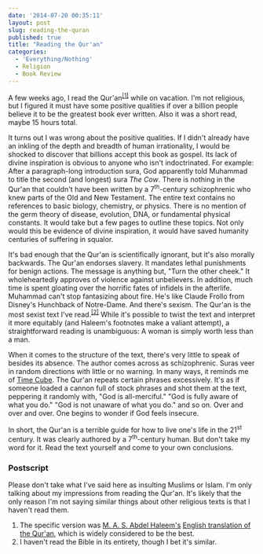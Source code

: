 ```yaml
---
date: '2014-07-20 00:35:11'
layout: post
slug: reading-the-quran
published: true
title: "Reading the Qur'an"
categories:
  - 'Everything/Nothing'
  - Religion
  - Book Review
---
```


A few weeks ago, I read the Qur'an<sup>[\[1\]](#ref_1)</sup> while on vacation. I'm not religious, but I figured it must have some positive qualities if over a billion people believe it to be the greatest book ever written. Also it was a short read, maybe 15 hours total.

It turns out I was wrong about the positive qualities. If I didn't already have an inkling of the depth and breadth of human irrationality, I would be shocked to discover that billions accept this book as gospel. Its lack of divine inspiration is obvious to anyone who isn't indoctrinated. For example: After a paragraph-long introduction sura, God apparently told Muhammad to title the second (and longest) sura *The Cow*. There is nothing in the Qur'an that couldn't have been written by a 7<sup>th</sup>-century schizophrenic who knew parts of the Old and New Testament. The entire text contains no references to basic biology, chemistry, or physics. There is no mention of the germ theory of disease, evolution, DNA, or fundamental physical constants. It would take but a few pages to outline these topics. Not only would this be evidence of divine inspiration, it would have saved humanity centuries of suffering in squalor.

It's bad enough that the Qur'an is scientifically ignorant, but it's also morally backwards. The Qur'an endorses slavery. It mandates lethal punishments for benign actions. The message is anything but, "Turn the other cheek." It wholeheartedly approves of violence against unbelievers. In addition, much time is spent gloating over the horrific fates of infidels in the afterlife. Muhammad can't stop fantasizing about fire. He's like Claude Frollo from Disney's Hunchback of Notre-Dame. And there's sexism. The Qur'an is the most sexist text I've read.<sup>[\[2\]](#ref_2)</sup> While it's possible to twist the text and interpret it more equitably (and Haleem's footnotes make a valiant attempt), a straightforward reading is unambiguous: A woman is simply worth less than a man.

When it comes to the structure of the text, there's very little to speak of besides its absence. The author comes across as schizophrenic. Suras veer in random directions with little or no warning. In many ways, it reminds me of [Time Cube](http://en.wikipedia.org/wiki/Time_Cube). The Qur'an repeats certain phrases excessively. It's as if someone loaded a cannon full of stock phrases and shot them at the text, peppering it randomly with, "God is all-merciful." "God is fully aware of what you do." "God is not unaware of what you do." and so on. Over and over and over. One begins to wonder if God feels insecure.

In short, the Qur'an is a terrible guide for how to live one's life in the 21<sup>st</sup> century. It was clearly authored by a 7<sup>th</sup>-century human. But don't take my word for it. Read the text yourself and come to your own conclusions.

### Postscript

Please don't take what I've said here as insulting Muslims or Islam. I'm only talking about my impressions from reading the Qur'an. It's likely that the only reason I'm not saying similar things about other religious texts is that I haven't read them.

1. <span id="ref_1"></span>The specific version was [M. A. S. Abdel Haleem's](http://en.wikipedia.org/wiki/Muhammad_Abdel-Haleem) [English translation of the Qur'an](http://www.amazon.com/Quran-Oxford-Worlds-Classics-ebook/dp/B001ODEPPI/), which is widely considered to be the best.
2. <span id="ref_2"></span>I haven't read the Bible in its entirety, though I bet it's similar.
